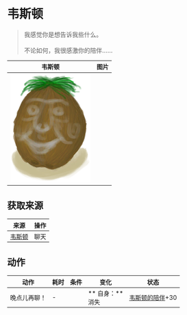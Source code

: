 # 韦斯顿  
> 我感觉你是想告诉我些什么。<br><br>不论如何，我很感激你的陪伴……  
  
  韦斯顿  |   图片   
 ----  |  ----:   
   |  <img decoding="async" src="Sprite/Weston.png" href="a.md" style="max-width:300px;max-height:300px;">   
  
## 获取来源  
来源  |  操作  
----  |  ----  
[韦斯顿](Weston.md)  |  聊天  
## 动作  
动作  |  耗时  |  条件  |  变化  |  状态  
----  |  ----  |  ----  |  ----  |  ----  
晚点儿再聊！<br>  |  -  |    |  ** 自身：**<br>消失  |  [韦斯顿的陪伴](WestonCompany.md)+30  


<script>document.title="韦斯顿 - 卡牌生存百科 Card Survival Wiki";</script>